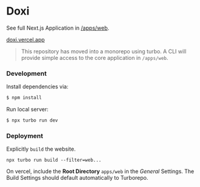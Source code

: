 # Doxi

See full Next.js Application in [/apps/web](https://github.com/mxkaske/doxi/tree/main/apps/web).

[doxi.vercel.app](https://doxi.vercel.app)

> This repository has moved into a monorepo using turbo. A CLI will provide simple access to the core application in `/apps/web`.

### Development

Install dependencies via:

```bash
$ npm install
```

Run local server:

```bash
$ npx turbo run dev
```

### Deployment

Explicitly `build` the website.

```
npx turbo run build --filter=web...
```

On vercel, include the **Root Directory** `apps/web` in the _General_ Settings. The Build Settings should default automatically to Turborepo.
